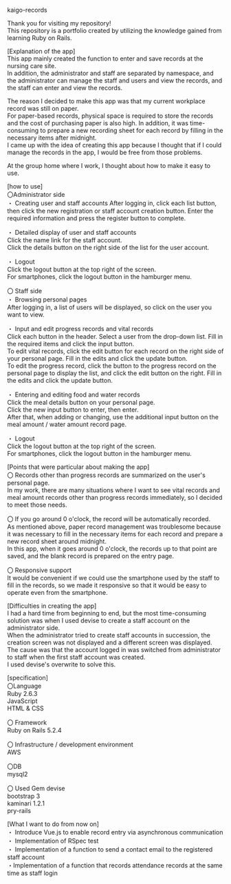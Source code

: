 kaigo-records


Thank you for visiting my repository!<br>
This repository is a portfolio created by utilizing the knowledge gained from learning Ruby on Rails.

[Explanation of the app]<br>
This app mainly created the function to enter and save records at the nursing care site.<br>
In addition, the administrator and staff are separated by namespace, and the administrator can manage the staff and users and view the records, and the staff can enter and view the records.

The reason I decided to make this app was that my current workplace record was still on paper.<br>
For paper-based records, physical space is required to store the records and the cost of purchasing paper is also high. In addition, it was time-consuming to prepare a new recording sheet for each record by filling in the necessary items after midnight.<br>
I came up with the idea of creating this app because I thought that if I could manage the records in the app, I would be free from those problems.

At the group home where I work, I thought about how to make it easy to use.

[how to use]<br>
〇Administrator side<br>
・ Creating user and staff accounts
After logging in, click each list button, then click the new registration or staff account creation button.
Enter the required information and press the register button to complete.

・ Detailed display of user and staff accounts<br>
Click the name link for the staff account.<br>
Click the details button on the right side of the list for the user account.

・ Logout<br>
Click the logout button at the top right of the screen.<br>
For smartphones, click the logout button in the hamburger menu.

〇 Staff side<br>
・ Browsing personal pages<br>
After logging in, a list of users will be displayed, so click on the user you want to view.

・ Input and edit progress records and vital records<br>
Click each button in the header. Select a user from the drop-down list. Fill in the required items and click the input button.<br>
To edit vital records, click the edit button for each record on the right side of your personal page. Fill in the edits and click the update button.<br>
To edit the progress record, click the button to the progress record on the personal page to display the list, and click the edit button on the right. Fill in the edits and click the update button.

・ Entering and editing food and water records<br>
Click the meal details button on your personal page.<br>
Click the new input button to enter, then enter.<br>
After that, when adding or changing, use the additional input button on the meal amount / water amount record page.

・ Logout<br>
Click the logout button at the top right of the screen.<br>
For smartphones, click the logout button in the hamburger menu.

[Points that were particular about making the app]<br>
〇 Records other than progress records are summarized on the user's personal page.<br>
In my work, there are many situations where I want to see vital records and meal amount records other than progress records immediately, so I decided to meet those needs.

〇 If you go around 0 o'clock, the record will be automatically recorded.<br>
As mentioned above, paper record management was troublesome because it was necessary to fill in the necessary items for each record and prepare a new record sheet around midnight.<br>
In this app, when it goes around 0 o'clock, the records up to that point are saved, and the blank record is prepared on the entry page.

〇 Responsive support<br>
It would be convenient if we could use the smartphone used by the staff to fill in the records, so we made it responsive so that it would be easy to operate even from the smartphone.

[Difficulties in creating the app]<br>
I had a hard time from beginning to end, but the most time-consuming solution was when I used devise to create a staff account on the administrator side.<br>
When the administrator tried to create staff accounts in succession, the creation screen was not displayed and a different screen was displayed.<br>
The cause was that the account logged in was switched from administrator to staff when the first staff account was created.<br>
I used devise's overwrite to solve this.

[specification]<br>
〇Language<br>
   Ruby 2.6.3<br>
   JavaScript<br>
   HTML & CSS<br>
   
〇 Framework<br>
   Ruby on Rails 5.2.4
   
〇 Infrastructure / development environment<br>
   AWS
   
〇DB<br>
   mysql2
   
〇 Used Gem
   devise<br>
   bootstrap 3<br>
   kaminari 1.2.1<br>
   pry-rails
   
[What I want to do from now on]<br>
・ Introduce Vue.js to enable record entry via asynchronous communication<br>
・ Implementation of RSpec test<br>
・ Implementation of a function to send a contact email to the registered staff account<br>
・Implementation of a function that records attendance records at the same time as staff login<br>
